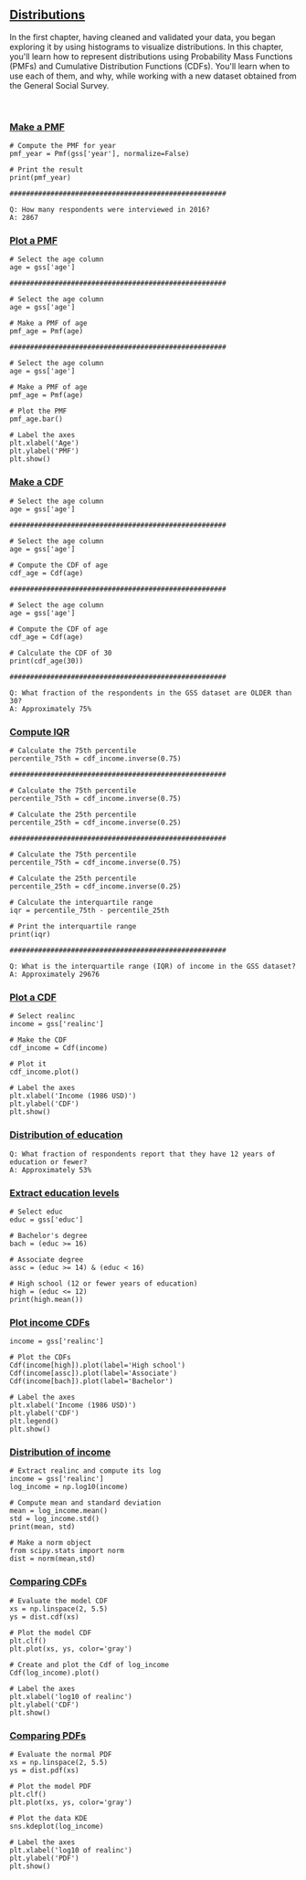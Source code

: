 ## [Distributions](https://campus.datacamp.com/courses/exploratory-data-analysis-in-python/distributions)

In the first chapter, having cleaned and validated your data, you began exploring it by using histograms to visualize distributions. In this chapter, you'll learn how to represent distributions using Probability Mass Functions (PMFs) and Cumulative Distribution Functions (CDFs). You'll learn when to use each of them, and why, while working with a new dataset obtained from the General Social Survey.

<br>

### [Make a PMF](https://campus.datacamp.com/courses/exploratory-data-analysis-in-python/distributions?ex=2)

```
# Compute the PMF for year
pmf_year = Pmf(gss['year'], normalize=False)

# Print the result
print(pmf_year)

#####################################################

Q: How many respondents were interviewed in 2016?
A: 2867
```

### [Plot a PMF](https://campus.datacamp.com/courses/exploratory-data-analysis-in-python/distributions?ex=3)

```
# Select the age column
age = gss['age']

#####################################################

# Select the age column
age = gss['age']

# Make a PMF of age
pmf_age = Pmf(age)

#####################################################

# Select the age column
age = gss['age']

# Make a PMF of age
pmf_age = Pmf(age)

# Plot the PMF
pmf_age.bar()

# Label the axes
plt.xlabel('Age')
plt.ylabel('PMF')
plt.show()
```

### [Make a CDF](https://campus.datacamp.com/courses/exploratory-data-analysis-in-python/distributions?ex=5)

```
# Select the age column
age = gss['age']

#####################################################

# Select the age column
age = gss['age']

# Compute the CDF of age
cdf_age = Cdf(age)

#####################################################

# Select the age column
age = gss['age']

# Compute the CDF of age
cdf_age = Cdf(age)

# Calculate the CDF of 30
print(cdf_age(30))

#####################################################

Q: What fraction of the respondents in the GSS dataset are OLDER than 30?
A: Approximately 75%
```

### [Compute IQR](https://campus.datacamp.com/courses/exploratory-data-analysis-in-python/distributions?ex=6)

```
# Calculate the 75th percentile 
percentile_75th = cdf_income.inverse(0.75)

#####################################################

# Calculate the 75th percentile 
percentile_75th = cdf_income.inverse(0.75)

# Calculate the 25th percentile
percentile_25th = cdf_income.inverse(0.25)

#####################################################

# Calculate the 75th percentile 
percentile_75th = cdf_income.inverse(0.75)

# Calculate the 25th percentile
percentile_25th = cdf_income.inverse(0.25)

# Calculate the interquartile range
iqr = percentile_75th - percentile_25th

# Print the interquartile range
print(iqr)

#####################################################

Q: What is the interquartile range (IQR) of income in the GSS dataset?
A: Approximately 29676
```

### [Plot a CDF](https://campus.datacamp.com/courses/exploratory-data-analysis-in-python/distributions?ex=7)

```
# Select realinc
income = gss['realinc']

# Make the CDF
cdf_income = Cdf(income)

# Plot it
cdf_income.plot()

# Label the axes
plt.xlabel('Income (1986 USD)')
plt.ylabel('CDF')
plt.show()
```

### [Distribution of education](https://campus.datacamp.com/courses/exploratory-data-analysis-in-python/distributions?ex=9)

```
Q: What fraction of respondents report that they have 12 years of education or fewer?
A: Approximately 53%
```

### [Extract education levels](https://campus.datacamp.com/courses/exploratory-data-analysis-in-python/distributions?ex=10)

```
# Select educ
educ = gss['educ']

# Bachelor's degree
bach = (educ >= 16)

# Associate degree
assc = (educ >= 14) & (educ < 16)

# High school (12 or fewer years of education)
high = (educ <= 12)
print(high.mean())
```

### [Plot income CDFs](https://campus.datacamp.com/courses/exploratory-data-analysis-in-python/distributions?ex=11)

```
income = gss['realinc']

# Plot the CDFs
Cdf(income[high]).plot(label='High school')
Cdf(income[assc]).plot(label='Associate')
Cdf(income[bach]).plot(label='Bachelor')

# Label the axes
plt.xlabel('Income (1986 USD)')
plt.ylabel('CDF')
plt.legend()
plt.show()
```

### [Distribution of income](https://campus.datacamp.com/courses/exploratory-data-analysis-in-python/distributions?ex=13)

```
# Extract realinc and compute its log
income = gss['realinc']
log_income = np.log10(income)

# Compute mean and standard deviation
mean = log_income.mean()
std = log_income.std()
print(mean, std)

# Make a norm object
from scipy.stats import norm
dist = norm(mean,std)
```

### [Comparing CDFs](https://campus.datacamp.com/courses/exploratory-data-analysis-in-python/distributions?ex=14)

```
# Evaluate the model CDF
xs = np.linspace(2, 5.5)
ys = dist.cdf(xs)

# Plot the model CDF
plt.clf()
plt.plot(xs, ys, color='gray')

# Create and plot the Cdf of log_income
Cdf(log_income).plot()
    
# Label the axes
plt.xlabel('log10 of realinc')
plt.ylabel('CDF')
plt.show()
```

### [Comparing PDFs](https://campus.datacamp.com/courses/exploratory-data-analysis-in-python/distributions?ex=15)

```
# Evaluate the normal PDF
xs = np.linspace(2, 5.5)
ys = dist.pdf(xs)

# Plot the model PDF
plt.clf()
plt.plot(xs, ys, color='gray')

# Plot the data KDE
sns.kdeplot(log_income)

# Label the axes
plt.xlabel('log10 of realinc')
plt.ylabel('PDF')
plt.show()
```